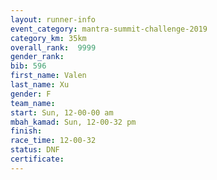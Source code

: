 ```yaml
---
layout: runner-info 
event_category: mantra-summit-challenge-2019 
category_km: 35km 
overall_rank:  9999
gender_rank: 
bib: 596
first_name: Valen
last_name: Xu
gender: F
team_name: 
start: Sun, 12-00-00 am
mbah_kamad: Sun, 12-00-32 pm
finish: 
race_time: 12-00-32
status: DNF
certificate: 
---
```

